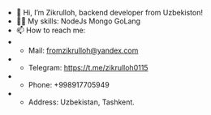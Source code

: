 - 👋 Hi, I’m Zikrulloh, backend developer from Uzbekiston!
- 🐱‍👤 My skills: NodeJs Mongo GoLang
- 📫 How to reach me:
- - Mail: fromzikrulloh@yandex.com
- - Telegram: https://t.me/zikrulloh0115
- - Phone: +998917705949
- - Address: Uzbekistan, Tashkent.
